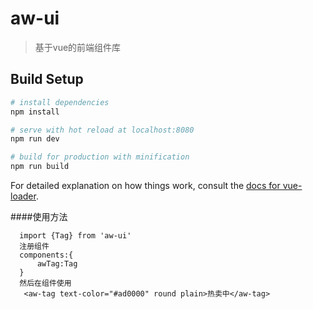 # aw-ui

> 基于vue的前端组件库

## Build Setup

``` bash
# install dependencies
npm install

# serve with hot reload at localhost:8080
npm run dev

# build for production with minification
npm run build
```

For detailed explanation on how things work, consult the [docs for vue-loader](http://vuejs.github.io/vue-loader).

####使用方法
```先导入该组件
  import {Tag} from 'aw-ui'
  注册组件 
  components:{
      awTag:Tag
  }
  然后在组件使用
   <aw-tag text-color="#ad0000" round plain>热卖中</aw-tag>
```

